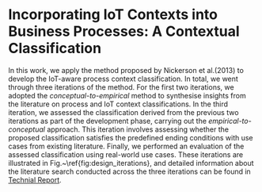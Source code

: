 # Incorporating IoT Contexts into Business Processes: A Contextual Classification

In this work, we apply the method proposed by Nickerson et al.(2013) to develop the IoT-aware process context classification. In total, we went through three iterations of the method. For the first two iterations, we adopted the _conceptual-to-empirical_ method to synthesise insights from the literature on process and IoT context classifications. In the third iteration, we assessed the classification derived from the previous two iterations as part of the development phase, carrying out the _empirical-to-conceptual_ approach. This iteration involves assessing whether the proposed classification satisfies the predefined ending conditions with use cases from existing literature. Finally, we performed an evaluation of the assessed classification using real-world use cases. These iterations are illustrated in Fig.~\ref{fig:design_iterations}, and detailed information about the literature search conducted across the three iterations can be found in [Technial Report](TechnicalReport.md).

